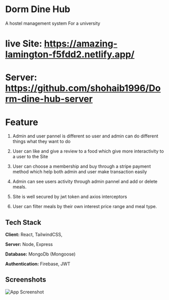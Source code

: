 
# Dorm Dine Hub

A hostel management system For a university

# live Site: https://amazing-lamington-f5fdd2.netlify.app/

# Server: https://github.com/shohaib1996/Dorm-dine-hub-server

# Feature

1. Admin and user pannel is different so user and admin can do different things what they want to do

2. User can like and give a review to a food which give more interactivity to a user to the Site

3. User can choose a membership and buy through a stripe payment method which help both admin and user make transaction easily

4. Admin can see users activity through admin pannel and add or delete meals. 

5. Site is well secured by jwt token and axios interceptors

6. User can filter meals by their own interest price range and meal type.


## Tech Stack

**Client:** React, TailwindCSS, 

**Server:** Node, Express

**Database:** MongoDb (Mongoose) 

**Authentication:** Firebase, JWT 

## Screenshots

![App Screenshot](https://i.imgur.com/ZYZKJ3H.png)
